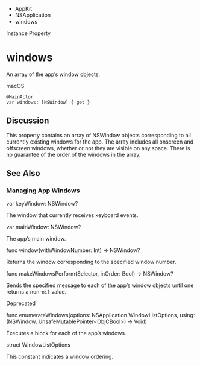 

- AppKit
- NSApplication
-  windows 

Instance Property

# windows

An array of the app’s window objects.

macOS

``` source
@MainActor
var windows: [NSWindow] { get }
```

## Discussion

This property contains an array of NSWindow objects corresponding to all currently existing windows for the app. The array includes all onscreen and offscreen windows, whether or not they are visible on any space. There is no guarantee of the order of the windows in the array.

## See Also

### Managing App Windows

var keyWindow: NSWindow?

The window that currently receives keyboard events.

var mainWindow: NSWindow?

The app’s main window.

func window(withWindowNumber: Int) -> NSWindow?

Returns the window corresponding to the specified window number.

func makeWindowsPerform(Selector, inOrder: Bool) -> NSWindow?

Sends the specified message to each of the app’s window objects until one returns a non-`nil` value.

Deprecated

func enumerateWindows(options: NSApplication.WindowListOptions, using: (NSWindow, UnsafeMutablePointer&lt;ObjCBool>) -> Void)

Executes a block for each of the app’s windows.

struct WindowListOptions

This constant indicates a window ordering.

